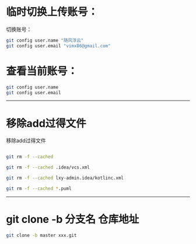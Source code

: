 
# 临时切换上传账号：

切换账号：
```sh
git config user.name "随风浮云"  
git config user.email "vimx86@gmail.com"  
```

# 查看当前账号：

```sh
git config user.name  
git config user.email

```
---

# 移除add过得文件

移除add过得文件

```sh

git rm -f --cached 

git rm -f --cached .idea/vcs.xml

git rm -f --cached lxy-admin.idea/kotlinc.xml

git rm -f --cached *.puml

```

---

# git clone -b 分支名 仓库地址

```sh
git clone -b master xxx.git
```
